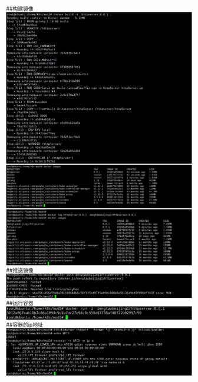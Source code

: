##构建镜像
![img_2.png](img_2.png)
![img_3.png](img_3.png)
![img_4.png](img_4.png)
##推送镜像
![img_5.png](img_5.png)
##运行容器
![img_6.png](img_6.png)
##容器的ip地址
![img_7.png](img_7.png)